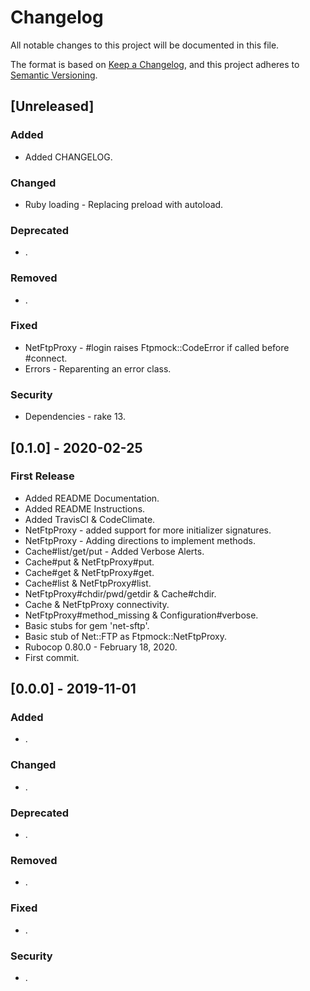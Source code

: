 # Changelog
All notable changes to this project will be documented in this file.

The format is based on [Keep a Changelog](https://keepachangelog.com/en/1.0.0/),
and this project adheres to [Semantic Versioning](https://semver.org/spec/v2.0.0.html).





## [Unreleased]
### Added
- Added CHANGELOG.

### Changed
- Ruby loading - Replacing preload with autoload.

### Deprecated
- .

### Removed
- .

### Fixed
- NetFtpProxy - #login raises Ftpmock::CodeError if called before #connect.
- Errors - Reparenting an error class.

### Security
- Dependencies - rake 13.





## [0.1.0] - 2020-02-25
### First Release
- Added README Documentation.
- Added README Instructions.
- Added TravisCI & CodeClimate.
- NetFtpProxy - added support for more initializer signatures.
- NetFtpProxy - Adding directions to implement methods.
- Cache#list/get/put - Added Verbose Alerts.
- Cache#put & NetFtpProxy#put.
- Cache#get & NetFtpProxy#get.
- Cache#list & NetFtpProxy#list.
- NetFtpProxy#chdir/pwd/getdir & Cache#chdir.
- Cache & NetFtpProxy connectivity.
- NetFtpProxy#method_missing & Configuration#verbose.
- Basic stubs for gem 'net-sftp'.
- Basic stub of Net::FTP as Ftpmock::NetFtpProxy.
- Rubocop 0.80.0 - February 18, 2020.
- First commit.





## [0.0.0] - 2019-11-01
### Added
- .

### Changed
- .

### Deprecated
- .

### Removed
- .

### Fixed
- .

### Security
- .
